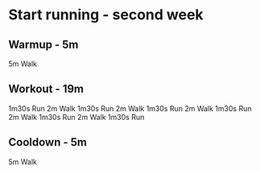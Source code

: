 # Start running - second week

## Warmup - 5m

5m Walk

## Workout - 19m

1m30s Run
2m Walk
1m30s Run
2m Walk
1m30s Run
2m Walk
1m30s Run
2m Walk
1m30s Run
2m Walk
1m30s Run

## Cooldown - 5m

5m Walk
